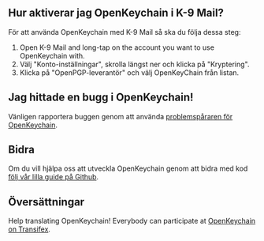 [//]: # (NOTERING: Var vänlig och sätt varje mening på sin egen rad, Transifex sätter varje rad i sitt eget fält för översättningar!)

## Hur aktiverar jag OpenKeychain i K-9 Mail?
För att använda OpenKeychain med K-9 Mail så ska du följa dessa steg:
  1. Open K-9 Mail and long-tap on the account you want to use OpenKeychain with.
  2. Välj "Konto-inställningar", skrolla längst ner och klicka på "Kryptering".
  3. Klicka på "OpenPGP-leverantör" och välj OpenKeyChain från listan.

## Jag hittade en bugg i OpenKeychain!
Vänligen rapportera buggen genom att använda [problemspåraren för OpenKeychain](https://github.com/openpgp-keychain/openpgp-keychain/issues).

## Bidra
Om du vill hjälpa oss att utveckla OpenKeychain genom att bidra med kod [följ vår lilla guide på Github](https://github.com/openpgp-keychain/openpgp-keychain#contribute-code).

## Översättningar
Help translating OpenKeychain! Everybody can participate at [OpenKeychain on Transifex](https://www.transifex.com/projects/p/open-keychain/).